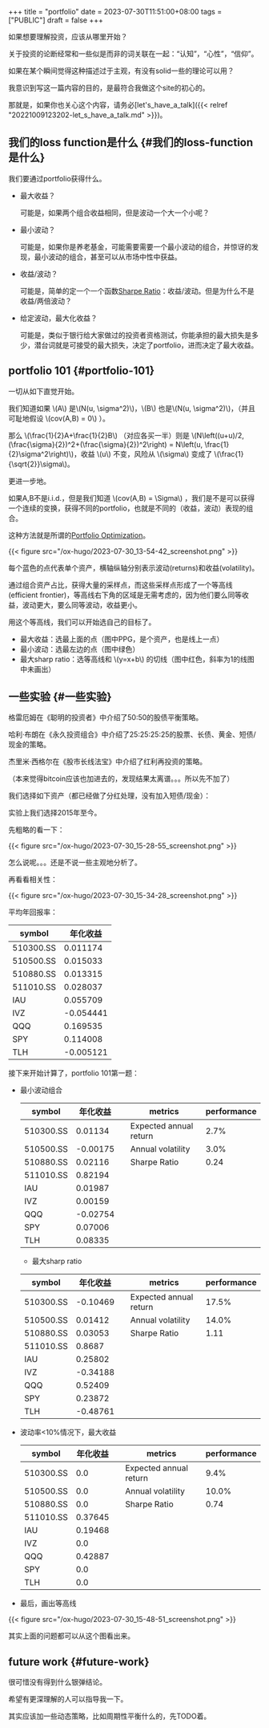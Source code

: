 +++
title = "portfolio"
date = 2023-07-30T11:51:00+08:00
tags = ["PUBLIC"]
draft = false
+++

如果想要理解投资，应该从哪里开始？

关于投资的论断经常和一些似是而非的词关联在一起：“认知”，“心性”，“信仰”。

如果在某个瞬间觉得这种描述过于主观，有没有solid一些的理论可以用？

我意识到写这一篇内容的目的，是最符合我做这个site的初心的。

那就是，如果你也关心这个内容，请务必[let's_have_a_talk]({{< relref "20221009123202-let_s_have_a_talk.md" >}})。

<!--more-->


## 我们的loss function是什么 {#我们的loss-function是什么}

我们要通过portfolio获得什么。

-   最大收益？

    可能是，如果两个组合收益相同，但是波动一个大一个小呢？
-   最小波动？

    可能是，如果你是养老基金，可能需要需要一个最小波动的组合，并惊讶的发现，最小波动的组合，甚至可以从市场中性中获益。

-   收益/波动？

    可能是，简单的定一个一个函数[Sharpe Ratio](https://en.wikipedia.org/wiki/Sharpe_ratio)：收益/波动。但是为什么不是收益/两倍波动？

-   给定波动，最大化收益？

    可能是，类似于银行给大家做过的投资者资格测试，你能承担的最大损失是多少，潜台词就是可接受的最大损失，决定了portfolio，进而决定了最大收益。


## portfolio 101 {#portfolio-101}

一切从如下直觉开始。

我们知道如果 \\(A\\) 是\\(N(u, \sigma^2)\\)，\\(B\\) 也是\\(N(u, \sigma^2)\\)，（并且可耻地假设 \\(cov(A,B) = 0\\) ）。

那么 \\(\frac{1}{2}A+\frac{1}{2}B\\) （对应各买一半）则是  \\(N\left((u+u)/2, (\frac{\sigma}{2})^2+(\frac{\sigma}{2})^2\right) = N\left(u, \frac{1}{2}\sigma^2\right)\\)，收益 \\(u\\) 不变，风险从 \\(\sigma\\) 变成了 \\(\frac{1}{\sqrt{2}}\sigma\\)。

更进一步地。

如果A,B不是i.i.d.，但是我们知道 \\(cov(A,B) = \Sigma\\) ，我们是不是可以获得一个连续的变换，获得不同的portfolio，也就是不同的（收益，波动）表现的组合。

这种方法就是所谓的[Portfolio Optimization](https://en.wikipedia.org/wiki/Portfolio_optimization)。

{{< figure src="/ox-hugo/2023-07-30_13-54-42_screenshot.png" >}}

每个蓝色的点代表单个资产，横轴纵轴分别表示波动(returns)和收益(volatility)。

通过组合资产占比，获得大量的采样点，而这些采样点形成了一个等高线(efficient frontier)，等高线右下角的区域是无需考虑的，因为他们要么同等收益，波动更大，要么同等波动，收益更小。

用这个等高线，我们可以开始选自己的目标了。

-   最大收益：选最上面的点（图中PPG，是个资产，也是线上一点）
-   最小波动：选最左边的点（图中绿色）
-   最大sharp ratio：选等高线和 \\(y=x+b\\) 的切线（图中红色，斜率为1的线图中未画出）


## 一些实验 {#一些实验}

格雷厄姆在《聪明的投资者》中介绍了50:50的股债平衡策略。

哈利·布朗在《永久投资组合》中介绍了25:25:25:25的股票、长债、黄金、短债/现金的策略。

杰里米·西格尔在《股市长线法宝》中介绍了红利再投资的策略。

（本来觉得bitcoin应该也加进去的，发现结果太离谱。。。所以先不加了）

我们选择如下资产（都已经做了分红处理，没有加入短债/现金）：

实验上我们选择2015年至今。

先粗略的看一下：

{{< figure src="/ox-hugo/2023-07-30_15-28-55_screenshot.png" >}}

怎么说呢。。。还是不说一些主观地分析了。

再看看相关性：

{{< figure src="/ox-hugo/2023-07-30_15-34-28_screenshot.png" >}}

平均年回报率：

| symbol    | 年化收益  |
|-----------|-------|
| 510300.SS | 0.011174  |
| 510500.SS | 0.015033  |
| 510880.SS | 0.013315  |
| 511010.SS | 0.028037  |
| IAU       | 0.055709  |
| IVZ       | -0.054441 |
| QQQ       | 0.169535  |
| SPY       | 0.114008  |
| TLH       | -0.005121 |

接下来开始计算了，portfolio 101第一题：

-   最小波动组合

    | symbol    | 年化收益 |   | metrics                | performance |
    |-----------|------|---|------------------------|-------------|
    | 510300.SS | 0.01134  |   | Expected annual return | 2.7%        |
    | 510500.SS | -0.00175 |   | Annual volatility      | 3.0%        |
    | 510880.SS | 0.02116  |   | Sharpe Ratio           | 0.24        |
    | 511010.SS | 0.82194  |   |                        |             |
    | IAU       | 0.01987  |   |                        |             |
    | IVZ       | 0.00159  |   |                        |             |
    | QQQ       | -0.02754 |   |                        |             |
    | SPY       | 0.07006  |   |                        |             |
    | TLH       | 0.08335  |   |                        |             |

    -   最大sharp ratio

    | symbol    | 年化收益 |   | metrics                | performance |
    |-----------|------|---|------------------------|-------------|
    | 510300.SS | -0.10469 |   | Expected annual return | 17.5%       |
    | 510500.SS | 0.01412  |   | Annual volatility      | 14.0%       |
    | 510880.SS | 0.03053  |   | Sharpe Ratio           | 1.11        |
    | 511010.SS | 0.8687   |   |                        |             |
    | IAU       | 0.25802  |   |                        |             |
    | IVZ       | -0.34188 |   |                        |             |
    | QQQ       | 0.52409  |   |                        |             |
    | SPY       | 0.23872  |   |                        |             |
    | TLH       | -0.48761 |   |                        |             |

<!--listend-->

-   波动率&lt;10%情况下，最大收益

    | symbol    | 年化收益 |   | metrics                | performance |
    |-----------|------|---|------------------------|-------------|
    | 510300.SS | 0.0     |   | Expected annual return | 9.4%        |
    | 510500.SS | 0.0     |   | Annual volatility      | 10.0%       |
    | 510880.SS | 0.0     |   | Sharpe Ratio           | 0.74        |
    | 511010.SS | 0.37645 |   |                        |             |
    | IAU       | 0.19468 |   |                        |             |
    | IVZ       | 0.0     |   |                        |             |
    | QQQ       | 0.42887 |   |                        |             |
    | SPY       | 0.0     |   |                        |             |
    | TLH       | 0.0     |   |                        |             |

<!--listend-->

-   最后，画出等高线

{{< figure src="/ox-hugo/2023-07-30_15-48-51_screenshot.png" >}}

其实上面的问题都可以从这个图看出来。


## future work {#future-work}

很可惜没有得到什么银弹结论。

希望有更深理解的人可以指导我一下。

其实应该加一些动态策略，比如周期性平衡什么的，先TODO着。
